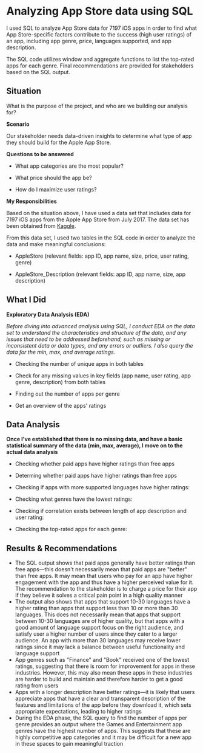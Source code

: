# Analyzing App Store data using SQL
I used SQL to analyze App Store data for 7197 iOS apps in order to find what App Store-specific factors contribute to the success (high user ratings) of an app, including app genre, price, languages supported, and app description.

The SQL code utilizes window and aggregate functions to list the top-rated apps for each genre. Final recommendations are provided for stakeholders based on the SQL output.

## Situation

What is the purpose of the project, and who are we building our analysis for?

**Scenario**

Our stakeholder needs data-driven insights to determine what type of app they should build for the Apple App Store.

**Questions to be answered**

- What app categories are the most popular?

- What price should the app be?

- How do I maximize user ratings?

**My Responsibilities**

Based on the situation above, I have used a data set that includes data for 7197 iOS apps from the Apple App Store from July 2017. The data set has been obtained from [Kaggle](https://www.kaggle.com/datasets/ramamet4/app-store-apple-data-set-10k-apps).

From this data set, I used two tables in the SQL code in order to analyze the data and make meaningful conclusions:

- AppleStore (relevant fields: app ID, app name, size, price, user rating, genre)

- AppleStore_Description (relevant fields: app ID, app name, size, app description)

## What I Did

**Exploratory Data Analysis (EDA)**

*Before diving into advanced analysis using SQL, I conduct EDA on the data set to understand the characteristics and structure of the data, and any issues that need to be addressed beforehand, such as missing or inconsistent data or data types, and any errors or outliers. I also query the data for the min, max, and average ratings.*

- Checking the number of unique apps in both tables
  
- Check for any missing values in key fields (app name, user rating, app genre, description) from both tables

- Finding out the number of apps per genre
  
- Get an overview of the apps' ratings

## Data Analysis

**Once I've established that there is no missing data, and have a basic statistical summary of the data (min, max, average), I move on to the actual data analysis**

- Checking whether paid apps have higher ratings than free apps

- Determing whether paid apps have higher ratings than free apps

- Checking if apps with more supported languages have higher ratings:

- Checking what genres have the lowest ratings:

- Checking if correlation exists between length of app description and user rating:

- Checking the top-rated apps for each genre:

## Results & Recommendations

- The SQL output shows that paid apps generally have better ratings than free apps—this doesn't necessarily mean that paid apps are "better" than free apps. It may mean that users who pay for an app have higher engagement with the app and thus have a higher perceived value for it. The recommendation to the stakeholder is to charge a price for their app if they believe it solves a critical pain point in a high quality manner
- The output also shows that apps that support 10-30 languages have a higher rating than apps that support less than 10 or more than 30 languages. This does not necessarily mean that apps that support between 10-30 languages are of higher quality, but that apps with a good amount of language support focus on the right audience, and satisfy user a higher number of users since they cater to a larger audience. An app with more than 30 languages may receive lower ratings since it may lack a balance between useful functionality and language support
- App genres such as "Finance" and "Book" received one of the lowest ratings, suggesting that there is room for improvement for apps in these industries. However, this may also mean these apps in these industries are harder to build and maintain and therefore harder to get a good rating from users
- Apps with a longer description have better ratings—it is likely that users appreciate apps that have a clear and transparent description of the features and limitations of the app before they download it, which sets appropriate expectations, leading to higher ratings
- During the EDA phase, the SQL query to find the number of apps per genre provides an output where the Games and Entertainment app genres have the highest number of apps. This suggests that these are highly competitive app categories and it may be difficult for a new app in these spaces to gain meaningful traction
